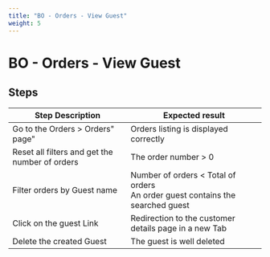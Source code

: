 ```yaml
---
title: "BO - Orders - View Guest"
weight: 5
---
```


# BO - Orders - View Guest
## Steps
| Step Description | Expected result |
| ----- | ----- |
| Go to the Orders > Orders" page" | Orders listing is displayed correctly |
| Reset all filters and get the number of orders | The order number > 0 |
| Filter orders by Guest name | Number of orders < Total of orders<br>An order guest contains the searched guest |
| Click on the guest Link | Redirection to the customer details page in a new Tab |
| Delete the created Guest | The guest is well deleted |
